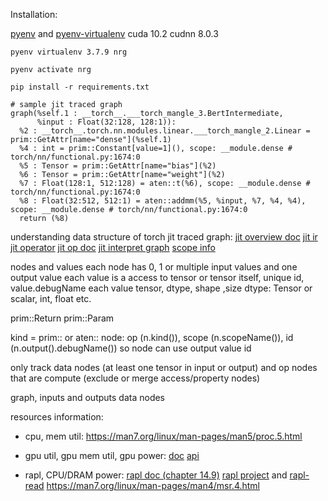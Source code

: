 Installation:

[pyenv](https://github.com/pyenv/pyenv) and [pyenv-virtualenv](https://github.com/pyenv/pyenv-virtualenv)
cuda 10.2 cudnn 8.0.3

`pyenv virtualenv 3.7.9 nrg`

`pyenv activate nrg`

`pip install -r requirements.txt`


```text
# sample jit traced graph
graph(%self.1 : __torch__.___torch_mangle_3.BertIntermediate,
      %input : Float(32:128, 128:1)):
  %2 : __torch__.torch.nn.modules.linear.___torch_mangle_2.Linear = prim::GetAttr[name="dense"](%self.1)
  %4 : int = prim::Constant[value=1](), scope: __module.dense # torch/nn/functional.py:1674:0
  %5 : Tensor = prim::GetAttr[name="bias"](%2)
  %6 : Tensor = prim::GetAttr[name="weight"](%2)
  %7 : Float(128:1, 512:128) = aten::t(%6), scope: __module.dense # torch/nn/functional.py:1674:0
  %8 : Float(32:512, 512:1) = aten::addmm(%5, %input, %7, %4, %4), scope: __module.dense # torch/nn/functional.py:1674:0
  return (%8)

```

understanding data structure of torch jit traced graph:
[jit overview doc](https://github.com/pytorch/pytorch/blob/master/torch/csrc/jit/OVERVIEW.md)
[jit ir](https://github.com/pytorch/pytorch/blob/master/torch/csrc/jit/ir/ir.cpp)
[jit operator](https://github.com/pytorch/pytorch/blob/master/torch/csrc/jit/runtime/operator.cpp)
[jit op doc](https://pytorch.org/docs/master/jit_builtin_functions.html)
[jit interpret graph](https://pytorch.org/docs/stable/jit.html#interpreting-graphs)
[scope info](https://github.com/pytorch/pytorch/pull/3016/files)

nodes and values
each node has 0, 1 or multiple input values and one output value
each value is a access to tensor or tensor itself, unique id, value.debugName
each value tensor, dtype, shape ,size
  dtype: Tensor or scalar, int, float etc.
  
prim::Return
prim::Param

kind = prim:: or aten::
node: op (n.kind()), scope (n.scopeName()), id (n.output().debugName())
  so node can use output value id

only track 
    data nodes (at least one tensor in input or output) and 
    op nodes that are compute (exclude or merge access/property nodes)

graph, inputs and outputs data nodes

resources information:
- cpu, mem util: https://man7.org/linux/man-pages/man5/proc.5.html
- gpu util, gpu mem util, gpu power: 
  [doc](https://docs.nvidia.com/deploy/nvml-api/index.html)
  [api](https://github.com/NVIDIA/nvidia-settings/blob/master/src/nvml.h)

- rapl, CPU/DRAM power: 
  [rapl doc (chapter 14.9)](https://www.intel.com/content/www/us/en/architecture-and-technology/64-ia-32-architectures-software-developer-vol-3b-part-2-manual.html)
  [rapl project](http://web.eece.maine.edu/~vweaver/projects/rapl/index.html) and [rapl-read](https://github.com/deater/uarch-configure/blob/master/rapl-read/rapl-read.c)
  https://man7.org/linux/man-pages/man4/msr.4.html
